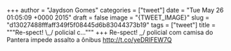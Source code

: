 
+++
author = "Jaydson Gomes"
categories = ["tweet"]
date = "Tue May 26 01:05:09 +0000 2015"
draft = false
image = "{TWEET_IMAGE}"
slug = "d13027488fffaff349f5f08445d6b83044373b19"
tags = ["tweet"]
title = """Re-spect! &#92;,,/ policial c..."""
+++
Re-spect! \,,/ policial com camisa do Pantera impede assalto a ônibus http://t.co/yeDRlFEW7Q
